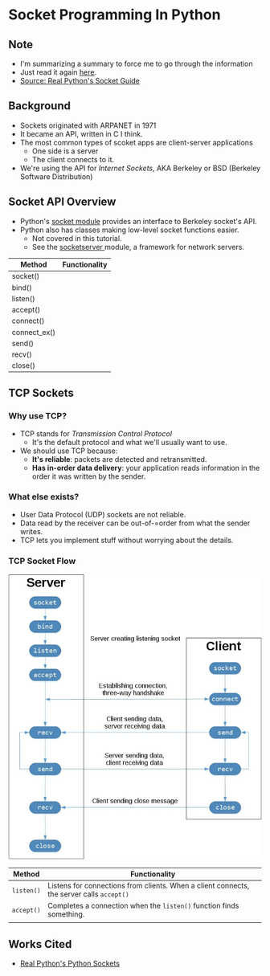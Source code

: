 # Socket Programming In Python

## Note

* I'm summarizing a summary to force me to go through the information
* Just read it again [here](https://realpython.com/python-sockets/).&#x20;
* [Source: Real Python's Socket Guide](https://realpython.com/python-sockets/)

## Background

* Sockets originated with ARPANET in 1971
* It became an API, written in C I think.
* The most common types of scoket apps are client-server applications
  * One side is a server
  * The client connects to it.
* We're using the API for _Internet Sockets_, AKA Berkeley or BSD (Berkeley Software Distribution)

## Socket API Overview

* Python's [socket module](https://docs.python.org/3/library/socket.html) provides an interface to Berkeley socket's API.
* Python also has classes making low-level socket functions easier.
  * Not covered in this tutorial.
  * See the [socketserver ](https://docs.python.org/3/library/socketserver.html)module, a framework for network servers.

| Method        | Functionality |
| ------------- | ------------- |
| socket()      |               |
| bind()        |               |
| listen()      |               |
| accept()      |               |
| connect()     |               |
| connect\_ex() |               |
| send()        |               |
| recv()        |               |
| close()       |               |

## TCP Sockets

### Why use TCP?

* TCP stands for _Transmission Control Protocol_
  * It's the default protocol and what we'll usually want to use.
* We should use TCP because:
  * **It's reliable**: packets are detected and retransmitted.
  * **Has in-order data delivery**: your application reads information in the order it was written by the sender.

### What else exists?

* User Data Protocol (UDP) sockets are not reliable.
* Data read by the receiver can be out-of-=order from what the sender writes.
* TCP lets you implement stuff without worrying about the details.

### TCP Socket Flow

![](<../../.gitbook/assets/image (182).png>)

| Method     | Functionality                                                                             |
| ---------- | ----------------------------------------------------------------------------------------- |
| `listen()` | Listens for connections from clients. When a client connects, the server calls `accept()` |
| `accept()` | Completes a connection when the `listen()` function finds something.                      |
|            |                                                                                           |

## Works Cited

* [Real Python's Python Sockets](https://realpython.com/python-sockets/)










